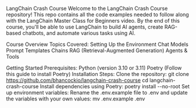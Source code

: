 LangChain Crash Course
Welcome to the LangChain Crash Course repository! This repo contains all the code examples needed to follow along with the LangChain Master Class for Beginners video. By the end of this course, you'll be able to use LangChain to build AI agents, create RAG-based chatbots, and automate various tasks using AI.

Course Overview
Topics Covered:
Setting Up the Environment
Chat Models
Prompt Templates
Chains
RAG (Retrieval-Augmented Generation)
Agents & Tools

Getting Started
Prerequisites:
Python (version 3.10 or 3.11)
Poetry (Follow this guide to install Poetry)
Installation Steps:
Clone the repository:
git clone https://github.com/bhancockio/langchain-crash-course
cd langchain-crash-course
Install dependencies using Poetry:
poetry install --no-root
Set up environment variables:
Rename the .env.example file to .env and update the variables with your own values:
mv .env.example .env
